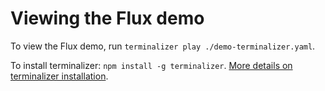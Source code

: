 # Viewing the Flux demo

To view the Flux demo, run `terminalizer play ./demo-terminalizer.yaml`.

To install terminalizer: `npm install -g terminalizer`.  [More details on terminalizer installation](https://terminalizer.com/install).
